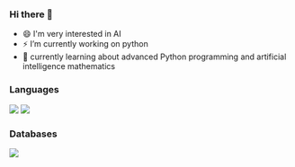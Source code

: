 ### Hi there 👋


- 😄 I'm very interested in AI
- ⚡ I’m currently working on python
- 💬 currently learning about advanced Python programming and artificial intelligence mathematics




### Languages
<a href="#3776AB" target="_blank"><img src="https://img.shields.io/badge/Python-green?style=flat-square&logo=#3776AB&logoColor=white"/></a>
<a href="#A8B9CC" target="_blank"><img src="https://img.shields.io/badge/C-yellow?style=flat-square&logo=#3776AB&logoColor=white"/></a>




### Databases
<a href="#F80000" target="_blank"><img src="https://img.shields.io/badge/Oracle-red?style=flat-square&logo=#3776AB&logoColor=white"/></a>


